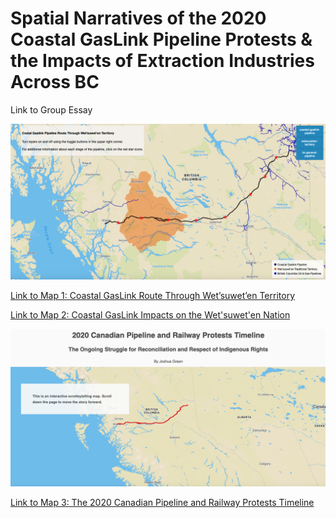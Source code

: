 # Spatial Narratives of the 2020 Coastal GasLink Pipeline Protests & the Impacts of Extraction Industries Across BC

Link to Group Essay

![](mapCGL.png)

[Link to Map 1: Coastal GasLink Route Through Wet’suwet’en Territory](https://jagreen1.github.io/2020_Pipeline_Protest_Story/Map%201/index-testing8.html?fbclid=IwAR0ynp1Q88RQeuVDRthdedLzfcsewGaw3NrooVI7iRbAiCFO8AW9OmYUpjE)



[Link to Map 2: Coastal GasLink Impacts on the Wet'suwet'en Nation](https://jagreen1.github.io/2020_Pipeline_Protest_Story/map-two.html?fbclid=IwAR3dl5J_doXwxXbI0xWAaS1I5ktlsHMcw98y3tuPrVsLCRu07LVoqxbvjR8)

![](map3.png)

[Link to Map 3: The 2020 Canadian Pipeline and Railway Protests Timeline](https://jagreen1.github.io/2020_Pipeline_Protest_Story/storytelling_main/src/index.html?fbclid=IwAR3j_hozbhz5SQehGhu0ASWWb6R4jn8MyUFQKeI_QH6zIFCQWCHS3DzJ5Z4)
